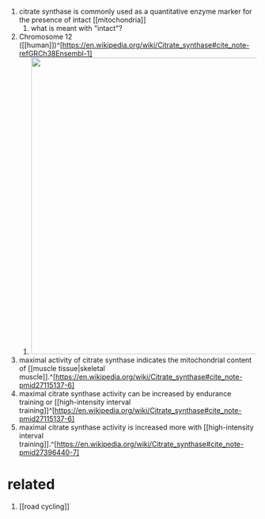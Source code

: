 1. citrate synthase is commonly used as a quantitative enzyme marker for the presence of intact [[mitochondria]]
	1. what is meant with "intact"?
2. Chromosome 12 ([[human]])^[https://en.wikipedia.org/wiki/Citrate_synthase#cite_note-refGRCh38Ensembl-1]
	1. <img src="https://upload.wikimedia.org/wikipedia/commons/thumb/e/e7/Ideogram_human_chromosome_12.svg/1920px-Ideogram_human_chromosome_12.svg.png" width="600" />
3. maximal activity of citrate synthase indicates the mitochondrial content of [[muscle tissue|skeletal muscle]].^[https://en.wikipedia.org/wiki/Citrate_synthase#cite_note-pmid27115137-6]
4. maximal citrate synthase activity can be increased by endurance training or [[high-intensity interval training]]^[https://en.wikipedia.org/wiki/Citrate_synthase#cite_note-pmid27115137-6]
5. maximal citrate synthase activity is increased more with [[high-intensity interval training]].^[https://en.wikipedia.org/wiki/Citrate_synthase#cite_note-pmid27396440-7]
# related
1. [[road cycling]]